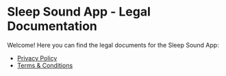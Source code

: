 # Sleep Sound App - Legal Documentation

Welcome! Here you can find the legal documents for the Sleep Sound App:

- [Privacy Policy](privacy.md)  
- [Terms & Conditions](terms.md)
